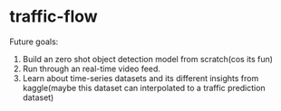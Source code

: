 # traffic-flow
Future goals:
1. Build an zero shot object detection model from scratch(cos its fun)
2. Run through an real-time video feed.
3. Learn about time-series datasets and its different insights from kaggle(maybe this dataset can interpolated to a traffic prediction dataset)
